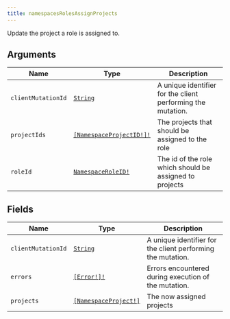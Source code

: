 ```yaml
---
title: namespacesRolesAssignProjects
---
```


Update the project a role is assigned to.

## Arguments

| Name | Type | Description |
|------|------|-------------|
| `clientMutationId` | [`String`](../scalar/string.md) | A unique identifier for the client performing the mutation. |
| `projectIds` | [`[NamespaceProjectID!]!`](../scalar/namespaceprojectid.md) | The projects that should be assigned to the role |
| `roleId` | [`NamespaceRoleID!`](../scalar/namespaceroleid.md) | The id of the role which should be assigned to projects |

## Fields

| Name | Type | Description |
|------|------|-------------|
| `clientMutationId` | [`String`](../scalar/string.md) | A unique identifier for the client performing the mutation. |
| `errors` | [`[Error!]!`](../union/error.md) | Errors encountered during execution of the mutation. |
| `projects` | [`[NamespaceProject!]`](../object/namespaceproject.md) | The now assigned projects |
